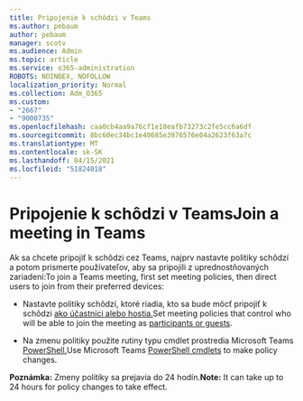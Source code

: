 ```yaml
---
title: Pripojenie k schôdzi v Teams
ms.author: pebaum
author: pebaum
manager: scotv
ms.audience: Admin
ms.topic: article
ms.service: o365-administration
ROBOTS: NOINDEX, NOFOLLOW
localization_priority: Normal
ms.collection: Adm_O365
ms.custom:
- "2667"
- "9000735"
ms.openlocfilehash: caa0cb4aa9a76cf1e18eafb73273c2fe5cc6a6df
ms.sourcegitcommit: 8bc60ec34bc1e40685e3976576e04a2623f63a7c
ms.translationtype: MT
ms.contentlocale: sk-SK
ms.lasthandoff: 04/15/2021
ms.locfileid: "51824018"
---
```

# <a name="join-a-meeting-in-teams"></a><span data-ttu-id="8387b-102">Pripojenie k schôdzi v Teams</span><span class="sxs-lookup"><span data-stu-id="8387b-102">Join a meeting in Teams</span></span>

<span data-ttu-id="8387b-103">Ak sa chcete pripojiť k schôdzi cez Teams, najprv nastavte politiky schôdzí a potom prismerte používateľov, aby sa pripojili z uprednostňovaných zariadení:</span><span class="sxs-lookup"><span data-stu-id="8387b-103">To join a Teams meeting, first set meeting policies, then direct users to join from their preferred devices:</span></span>

- <span data-ttu-id="8387b-104">Nastavte politiky schôdzí, ktoré riadia, kto sa bude môcť pripojiť k schôdzi [ako účastníci alebo hostia.](https://docs.microsoft.com/microsoftteams/meeting-policies-in-teams#meeting-policy-settings---participants--guests)</span><span class="sxs-lookup"><span data-stu-id="8387b-104">Set meeting policies that control who will be able to join the meeting as [participants or guests](https://docs.microsoft.com/microsoftteams/meeting-policies-in-teams#meeting-policy-settings---participants--guests).</span></span> 

- <span data-ttu-id="8387b-105">Na zmenu politiky použite rutiny typu cmdlet prostredia Microsoft Teams [PowerShell.](https://docs.microsoft.com/microsoftteams/teams-powershell-overview)</span><span class="sxs-lookup"><span data-stu-id="8387b-105">Use Microsoft Teams [PowerShell cmdlets](https://docs.microsoft.com/microsoftteams/teams-powershell-overview) to make policy changes.</span></span>    

<span data-ttu-id="8387b-106">**Poznámka:** Zmeny politiky sa prejavia do 24 hodín.</span><span class="sxs-lookup"><span data-stu-id="8387b-106">**Note:** It can take up to 24 hours for policy changes to take effect.</span></span>